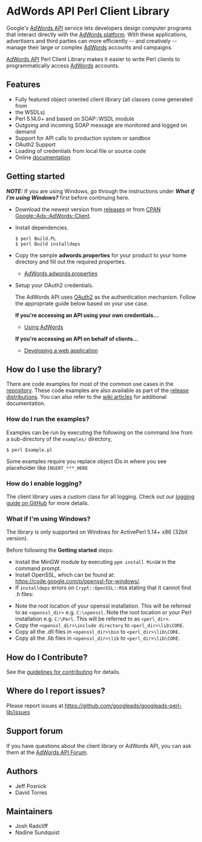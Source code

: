 # AdWords API Perl Client Library

Google's [AdWords API](https://developers.google.com/adwords/api/) service lets developers design computer programs that
interact directly with the [AdWords
platform](https://adwords.google.com/select/Login). With these applications,
advertisers and third parties can more efficiently -- and creatively -- manage
their large or complex [AdWords](https://adwords.google.com/select/Login) accounts and campaigns.

[AdWords API](https://developers.google.com/adwords/api/) Perl Client Library makes it easier to write Perl clients to
programmatically access [AdWords](https://adwords.google.com/select/Login) accounts.

## Features
 - Fully featured object oriented client library (all classes come generated from
 - the WSDLs)
 - Perl 5.14.0+ and based on SOAP::WSDL module
 - Outgoing and incoming SOAP message are monitored and logged on demand
 - Support for API calls to production system or sandbox
 - OAuth2 Support
 - Loading of credentials from local file or source code
 - Online
   [documentation](https://metacpan.org/release/Google-Ads-AdWords-Client)

## Getting started

***NOTE:*** If you are using Windows, go through the instructions under ***What if I'm using Windows?*** first before continuing here.

- Download the newest version from [releases](https://github.com/googleads/googleads-perl-lib/releases) or from [CPAN Google::Ads::AdWords::Client](http://search.cpan.org/~sundquist/).

- Install dependencies.

  ```
  $ perl Build.PL
  $ perl Build installdeps
  ```

- Copy the sample **adwords.properties** for your product to your home directory
and fill out the required properties.

  * [AdWords adwords.properties](https://github.com/googleads/googleads-perl-lib/blob/master/adwords.properties)

- Setup your OAuth2 credentials.

  The AdWords API uses
[OAuth2](http://oauth.net/2/) as the authentication mechanism. Follow the appropriate guide below based on your use case.

  **If you're accessing an API using your own credentials...**

  * [Using AdWords](https://github.com/googleads/googleads-perl-lib/wiki/API-access-using-own-credentials-(installed-application-flow))

  **If you're accessing an API on behalf of clients...**

  * [Developing a web application](https://github.com/googleads/googleads-perl-lib/wiki/API-Access-on-behalf-of-your-clients-(web-flow))

## How do I use the library?
There are code examples for most of the common use cases in the [repository](https://github.com/googleads/googleads-perl-lib/tree/master/examples). These code examples are also available as part of the [release distributions](https://github.com/googleads/googleads-perl-lib/releases). You can also refer to the [wiki articles](https://github.com/googleads/googleads-perl-lib/wiki/_pages) for additional documentation.

### How do I run the examples?

Examples can be run by executing the following on the command line
from a sub-directory of the `examples/` directory,

  ```
  $ perl Example.pl
  ```

Some examples require you replace object IDs in where you see placeholder
like `INSERT_***_HERE`

### How do I enable logging?

The client library uses a custom class for all logging. Check out our [logging guide on GitHub](https://github.com/googleads/googleads-perl-lib/wiki/Logging) for more details.

### What if I'm using Windows?

The library is only supported on Windows for ActivePerl 5.14+ x86 (32bit version).

Before following the **Getting started** steps:

  * Install the MinGW module by executing `ppm install MinGW` in the command prompt.
  * Install OpenSSL, which can be found at: https://code.google.com/p/openssl-for-windows/.
  * If `installdeps` errors on `Crypt::OpenSSL::RSA` stating that it cannot find .h files:
   - Note the root location of your openssl installation. This will be referred
   to as `<openssl_dir>` e.g. `C:\openssl`. Note the root location or your Perl
   installation e.g. `C:\Perl`. This will be referred to as `<perl_dir>`.
   - Copy the `<openssl_dir>\include directory` to `<perl_dir>\lib\CORE`.
   - Copy all the .dll files in `<openssl_dir>\bin` to `<perl_dir>\lib\CORE`.
   - Copy all the .lib files in `<openssl_dir>\lib` to `<perl_dir>\lib\CORE`.

## How do I Contribute?
See the [guidelines for contributing](https://github.com/googleads/googleads-perl-lib/blob/master/CONTRIBUTING.md) for details.

## Where do I report issues?
Please report issues at <https://github.com/googleads/googleads-perl-lib/issues>

## Support forum
If you have questions about the client library or AdWords API, you can ask them at the [AdWords API Forum](https://groups.google.com/group/adwords-api?pli=1).

## Authors
  - Jeff Posnick
  - David Torres

## Maintainers
  - Josh Radcliff
  - Nadine Sundquist

